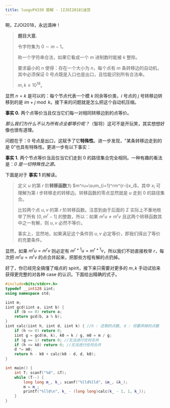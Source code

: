 ```yaml
---
title: luoguP4339 题解 - [ZJOI2018]迷宫
---
```


啊，ZJOI2018，永远滴神！

> **题目大意.**
>
> 令字符集为 $0\sim m-1$。
>
> 称一个字符串合法，如果它看成一个 $m$ 进制数时能被 $k$ 整除。
>
> 要求最小的 $n$ 使得：存在一个大小为 $n$，每个点有 $m$ 条转移边的自动机，其中必须保证 $0$ 号点既是入口也是出口，且恰能识别所有合法串。
>
> $m,k\le 10^{18}$。

显然 $n=k$ 是可以的：每个节点代表一个模 $k$ 同余等价类，$i$ 号点的 $j$ 号转移边转移到的是 $im+j\bmod k$。接下来的问题就是怎么把这个自动机压缩。

**事实 0.** 两个点等价当且仅当它们每一对相同转移边到的点等价。

*那么我们为什么不认为所有点全都等价呢？*（智将）这可不是开玩笑，其实想想好像也很有道理。

问题在于：$0$ 号点是出口，这赋予了它**特殊性**。进一步发现，"某条转移边走到的是 $0$"也具有特殊性。更进一步有以下事实：

**事实 1.** 两个节点等价当且仅当它们走到 $0$ 的路径集合完全相同。一种有趣的看法是：*$0$ 是一切特殊性之源。*

下面是对于 **事实 1** 的解读。

> 定义 $u$ 的第 $r$ 阶**转移函数**为 $m^ru+\sum_{i=1}^rm^{r-i}x_i$，其中 $x_i$ 可理解为第 $i$ 步转移走的转移边。转移函数的零点显然就是 $u$ 走到 $0$ 的路径集合。
>
> 比较两个点 $u,v$ 的第 $r$ 阶转移函数。注意到由于后面的 $\Sigma$ 实际上不重地枚举了所有 $[0,m^r-1]$ 的整数，所以：如果 $m^ru\neq m^rv$ 且这两个转移函数其中之一有解，则 $u,v$ 必然不等价。
>
> 事实上，显然地，如果满足这个条件则 $u,v$ 必定等价，即我们得出了等价的充要条件。

显然，如果 $m^ru=m^rv$ 则必定有 $m^{r+1}u=m^{r+1}v$，所以我们不妨直接枚举 $r$，每次把 $m^ru=m^rv$ 的点合并起来，把那些方程有解的点扔掉。

好了，你已经完全搞懂了缩点的 spirit，接下来只需要对更多的 $m,k$ 手动试验来获得更完整的对各种 case 的认识。下面给出精确的式子。

```cpp
#include<bits/stdc++.h>
typedef __int128 iint;
using namespace std;

iint m;
iint gcd(iint a, iint b) {
    if (b == 0) return a;
    return gcd(b, a % b);
}
iint calc(iint h, iint d, iint k) { //h : 还剩的点数, d : 将要弃掉的点数
    if (h <= 0) return 0;
    iint g = gcd(m, k), k0 = k / g, m0 = m / g;
    if (g == 1) return 0; //无法进行任何合并
    if (h <= k0) return 0; //无法进行任何合并
    d *= m0;
    return h - k0 + calc(k0 - d, d, k0);
}

int main() {
    int T; scanf("%d", &T);
    while (T--) {
        long long m_, k_; scanf("%lld%lld", &m_, &k_);
        m = m_;
        printf("%lld\n", k_ - (long long)calc(k_ - 1, 1, k_));
    }
}
```



